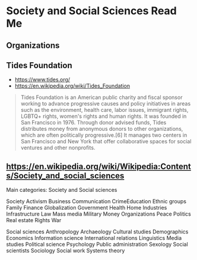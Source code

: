 # Society and Social Sciences Read Me





## Organizations

## Tides Foundation

* https://www.tides.org/
* https://en.wikipedia.org/wiki/Tides_Foundation
>Tides Foundation is an American public charity and fiscal sponsor working to advance progressive causes and policy initiatives in areas such as the environment, health care, labor issues, immigrant rights, LGBTQ+ rights, women's rights and human rights. It was founded in San Francisco in 1976. Through donor advised funds, Tides distributes money from anonymous donors to other organizations, which are often politically progressive.[6] It manages two centers in San Francisco and New York that offer collaborative spaces for social ventures and other nonprofits.


## https://en.wikipedia.org/wiki/Wikipedia:Contents/Society_and_social_sciences

Main categories: Society and Social sciences

Society
Activism
Business
Communication
CrimeEducation
Ethnic groups
Family
Finance
Globalization
Government
Health
Home
Industries
Infrastructure
Law
Mass media
Military
Money
Organizations
Peace
Politics
Real estate
Rights
War

Social sciences
Anthropology
Archaeology
Cultural studies
Demographics
Economics
Information science
International relations
Linguistics
Media studies
Political science
Psychology
Public administration
Sexology
Social scientists
Sociology
Social work
Systems theory